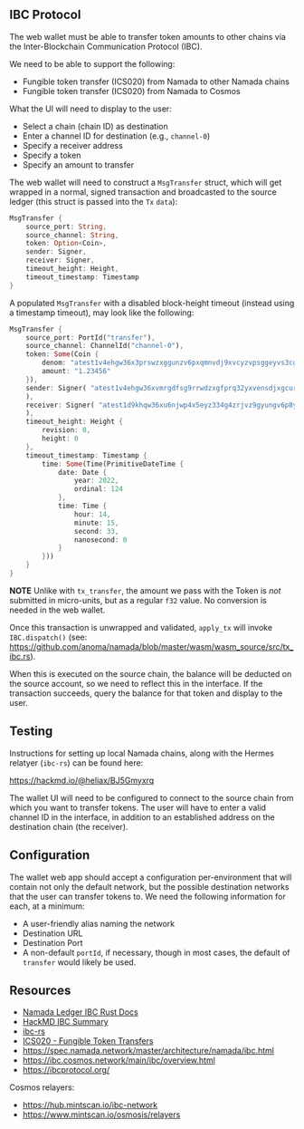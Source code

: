 ## IBC Protocol

The web wallet must be able to transfer token amounts to other chains via the Inter-Blockchain Communication Protocol (IBC).

We need to be able to support the following:

- Fungible token transfer (ICS020) from Namada to other Namada chains
- Fungible token transfer (ICS020) from Namada to Cosmos

What the UI will need to display to the user:

- Select a chain (chain ID) as destination
- Enter a channel ID for destination (e.g., `channel-0`)
- Specify a receiver address
- Specify a token
- Specify an amount to transfer

The web wallet will need to construct a `MsgTransfer` struct, which will get wrapped in a normal, signed transaction and broadcasted to the source ledger (this struct is passed into the `Tx` `data`):

```rust
MsgTransfer {
	source_port: String,
	source_channel: String,
	token: Option<Coin>,
	sender: Signer,
	receiver: Signer,
	timeout_height: Height,
	timeout_timestamp: Timestamp
}
```

A populated `MsgTransfer` with a disabled block-height timeout (instead using a timestamp timeout), may look like the following:

```rust
MsgTransfer {
	source_port: PortId("transfer"),
	source_channel: ChannelId("channel-0"),
	token: Some(Coin {
		denom: "atest1v4ehgw36x3prswzxggunzv6pxqmnvdj9xvcyzvpsggeyvs3cg9qnywf589qnwvfsg5erg3fkl09rg5",
		amount: "1.23456"
	}),
	sender: Signer( "atest1v4ehgw36xvmrgdfsg9rrwdzxgfprq32yxvensdjxgcurxwpeg5mrxdpjxfp5gdp3xqu5gs2xd8k4aj"
	),
	receiver: Signer( "atest1d9khqw36xu6njwp4x5eyz334g4zrjvz9gyungv6p8yurys3jxymrxvzy89pyzv2pxaprzsfedvglv2"
	),
	timeout_height: Height {
		revision: 0,
		height: 0
	},
	timeout_timestamp: Timestamp {
		time: Some(Time(PrimitiveDateTime {
			date: Date {
				year: 2022,
				ordinal: 124
			},
			time: Time {
				hour: 14,
				minute: 15,
				second: 33,
				nanosecond: 0
			}
		}))
	}
}
```

**NOTE** Unlike with `tx_transfer`, the amount we pass with the Token is _not_ submitted in micro-units, but as a regular `f32` value. No conversion is needed in the web wallet.

Once this transaction is unwrapped and validated, `apply_tx` will invoke `IBC.dispatch()` (see: <https://github.com/anoma/namada/blob/master/wasm/wasm_source/src/tx_ibc.rs>).

When this is executed on the source chain, the balance will be deducted on the source account, so we need to reflect this in the interface. If the transaction succeeds, query
the balance for that token and display to the user.

## Testing

Instructions for setting up local Namada chains, along with the Hermes relatyer (`ibc-rs`) can be found here:

<https://hackmd.io/@heliax/BJ5Gmyxrq>

The wallet UI will need to be configured to connect to the source chain from which you want to transfer tokens. The user will have to enter a valid channel ID
in the interface, in addition to an established address on the destination chain (the receiver).

## Configuration

The wallet web app should accept a configuration per-environment that will contain not only the default network, but the possible destination networks that the user can transfer tokens to. We need the following information for each, at a minimum:

- A user-friendly alias naming the network
- Destination URL
- Destination Port
- A non-default `portId`, if necessary, though in most cases, the default of `transfer` would likely be used.

## Resources

- [Namada Ledger IBC Rust Docs](https://docs.namada.network/master/rustdoc/namada/ledger/ibc/)
- [HackMD IBC Summary](https://hackmd.io/H2yGO3IQRLiWCPWwQQdVow)
- [ibc-rs](https://github.com/informalsystems/ibc-rs/)
- [ICS020 - Fungible Token Transfers](https://github.com/cosmos/ibc/blob/master/spec/app/ics-020-fungible-token-transfer/intro.md)
- <https://spec.namada.network/master/architecture/namada/ibc.html>
- <https://ibc.cosmos.network/main/ibc/overview.html>
- <https://ibcprotocol.org/>

Cosmos relayers:

- <https://hub.mintscan.io/ibc-network>
- <https://www.mintscan.io/osmosis/relayers>
